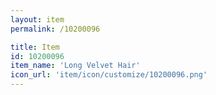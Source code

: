 ```yaml
---
layout: item
permalink: /10200096

title: Item
id: 10200096
item_name: 'Long Velvet Hair'
icon_url: 'item/icon/customize/10200096.png'
---
```

